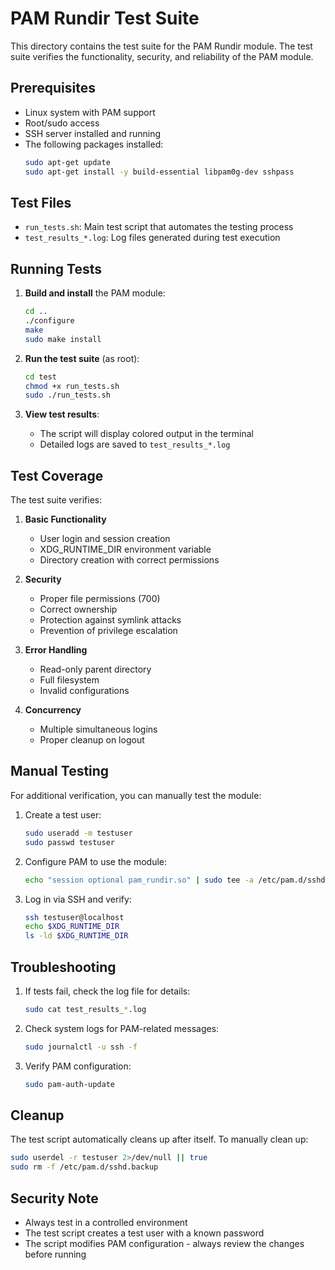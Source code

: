 # PAM Rundir Test Suite

This directory contains the test suite for the PAM Rundir module. The test suite verifies the functionality, security, and reliability of the PAM module.

## Prerequisites

- Linux system with PAM support
- Root/sudo access
- SSH server installed and running
- The following packages installed:
  ```bash
  sudo apt-get update
  sudo apt-get install -y build-essential libpam0g-dev sshpass
  ```

## Test Files

- `run_tests.sh`: Main test script that automates the testing process
- `test_results_*.log`: Log files generated during test execution

## Running Tests

1. **Build and install** the PAM module:
   ```bash
   cd ..
   ./configure
   make
   sudo make install
   ```

2. **Run the test suite** (as root):
   ```bash
   cd test
   chmod +x run_tests.sh
   sudo ./run_tests.sh
   ```

3. **View test results**:
   - The script will display colored output in the terminal
   - Detailed logs are saved to `test_results_*.log`

## Test Coverage

The test suite verifies:

1. **Basic Functionality**
   - User login and session creation
   - XDG_RUNTIME_DIR environment variable
   - Directory creation with correct permissions

2. **Security**
   - Proper file permissions (700)
   - Correct ownership
   - Protection against symlink attacks
   - Prevention of privilege escalation

3. **Error Handling**
   - Read-only parent directory
   - Full filesystem
   - Invalid configurations

4. **Concurrency**
   - Multiple simultaneous logins
   - Proper cleanup on logout

## Manual Testing

For additional verification, you can manually test the module:

1. Create a test user:
   ```bash
   sudo useradd -m testuser
   sudo passwd testuser
   ```

2. Configure PAM to use the module:
   ```bash
   echo "session optional pam_rundir.so" | sudo tee -a /etc/pam.d/sshd
   ```

3. Log in via SSH and verify:
   ```bash
   ssh testuser@localhost
   echo $XDG_RUNTIME_DIR
   ls -ld $XDG_RUNTIME_DIR
   ```

## Troubleshooting

1. If tests fail, check the log file for details:
   ```bash
   sudo cat test_results_*.log
   ```

2. Check system logs for PAM-related messages:
   ```bash
   sudo journalctl -u ssh -f
   ```

3. Verify PAM configuration:
   ```bash
   sudo pam-auth-update
   ```

## Cleanup

The test script automatically cleans up after itself. To manually clean up:

```bash
sudo userdel -r testuser 2>/dev/null || true
sudo rm -f /etc/pam.d/sshd.backup
```

## Security Note

- Always test in a controlled environment
- The test script creates a test user with a known password
- The script modifies PAM configuration - always review the changes before running
